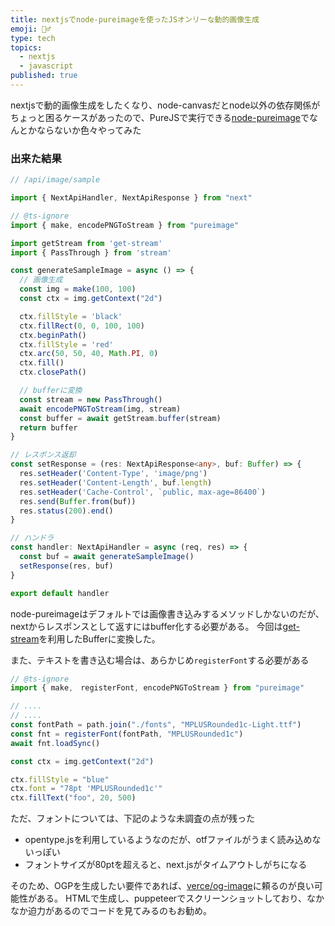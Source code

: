```yaml
---
title: nextjsでnode-pureimageを使ったJSオンリーな動的画像生成
emoji: 🧚‍♂️
type: tech
topics:
  - nextjs
  - javascript
published: true
---
```


nextjsで動的画像生成をしたくなり、node-canvasだとnode以外の依存関係がちょっと困るケースがあったので、PureJSで実行できる[node-pureimage](https://github.com/joshmarinacci/node-pureimage/)でなんとかならないか色々やってみた


### 出来た結果

```ts
// /api/image/sample

import { NextApiHandler, NextApiResponse } from "next"

// @ts-ignore
import { make, encodePNGToStream } from "pureimage"

import getStream from 'get-stream'
import { PassThrough } from 'stream'

const generateSampleImage = async () => {
  // 画像生成
  const img = make(100, 100)
  const ctx = img.getContext("2d")

  ctx.fillStyle = 'black'
  ctx.fillRect(0, 0, 100, 100)
  ctx.beginPath()
  ctx.fillStyle = 'red'
  ctx.arc(50, 50, 40, Math.PI, 0)
  ctx.fill()
  ctx.closePath()

  // bufferに変換
  const stream = new PassThrough()
  await encodePNGToStream(img, stream)
  const buffer = await getStream.buffer(stream)
  return buffer
}

// レスポンス返却
const setResponse = (res: NextApiResponse<any>, buf: Buffer) => {
  res.setHeader('Content-Type', 'image/png')
  res.setHeader('Content-Length', buf.length)
  res.setHeader('Cache-Control', `public, max-age=86400`)
  res.send(Buffer.from(buf))
  res.status(200).end()
}

// ハンドラ
const handler: NextApiHandler = async (req, res) => {
  const buf = await generateSampleImage()
  setResponse(res, buf)
}

export default handler
```

node-pureimageはデフォルトでは画像書き込みするメソッドしかないのだが、nextからレスポンスとして返すにはbuffer化する必要がある。
今回は[get-stream](https://github.com/sindresorhus/get-stream)を利用したBufferに変換した。

また、テキストを書き込む場合は、あらかじめ`registerFont`する必要がある

```ts
// @ts-ignore
import { make,　registerFont, encodePNGToStream } from "pureimage"

// ....
// ....
const fontPath = path.join("./fonts", "MPLUSRounded1c-Light.ttf")
const fnt = registerFont(fontPath, "MPLUSRounded1c")
await fnt.loadSync()

const ctx = img.getContext("2d")

ctx.fillStyle = "blue"
ctx.font = "78pt 'MPLUSRounded1c'"
ctx.fillText("foo", 20, 500)
```

ただ、フォントについては、下記のような未調査の点が残った
* opentype.jsを利用しているようなのだが、otfファイルがうまく読み込めないっぽい
* フォントサイズが80ptを超えると、next.jsがタイムアウトしがちになる

そのため、OGPを生成したい要件であれば、[verce/og-image](https://github.com/vercel/og-image)に頼るのが良い可能性がある。
HTMLで生成し、puppeteerでスクリーンショットしており、なかなか迫力があるのでコードを見てみるのもお勧め。